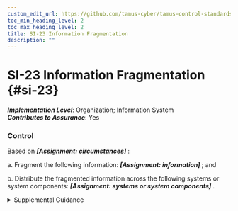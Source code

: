 ```yaml
---
custom_edit_url: https://github.com/tamus-cyber/tamus-control-standards/tree/main/content/tamus.edu/TAMUS_profile.xml
toc_min_heading_level: 2
toc_max_heading_level: 2
title: SI-23 Information Fragmentation
description: ""
---
```


# SI-23 Information Fragmentation {#si-23}

_**Implementation Level**_: Organization; Information System\
_**Contributes to Assurance**_: Yes

### Control

Based on <strong title="si-23_odp.01"> <em>[Assignment: circumstances]</em> </strong>:

a. Fragment the following information: <strong title="si-23_odp.02"> <em>[Assignment: information]</em> </strong> ; and

b. Distribute the fragmented information across the following systems or system components: <strong title="si-23_odp.03"> <em>[Assignment: systems or system components]</em> </strong>.

<details>
  <summary>Supplemental Guidance</summary>

One objective of the advanced persistent threat is to exfiltrate valuable information. Once exfiltrated, there is generally no way for the organization to recover the lost information. Therefore, organizations may consider dividing the information into disparate elements and distributing those elements across multiple systems or system components and locations. Such actions will increase the adversary’s work factor to capture and exfiltrate the desired information and, in so doing, increase the probability of detection. The fragmentation of information impacts the organization’s ability to access the information in a timely manner. The extent of the fragmentation is dictated by the impact or classification level (and value) of the information, threat intelligence information received, and whether data tainting is used (i.e., data tainting-derived information about the exfiltration of some information could result in the fragmentation of the remaining information).

</details>

